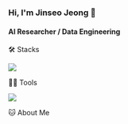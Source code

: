 ### Hi, I'm Jinseo Jeong 👋

#### AI Researcher / Data Engineering

🛠️ Stacks

<img src="https://img.shields.io/badge/kotlin-#7F52FF?style=flat-square&logo=kotlin&logoColor=white"/>

💪🏼 Tools 

<img src="https://img.shields.io/badge/GitHub-181717?style=flat-square&logo=GitHub&logoColor=white"/>

🐱 About Me
